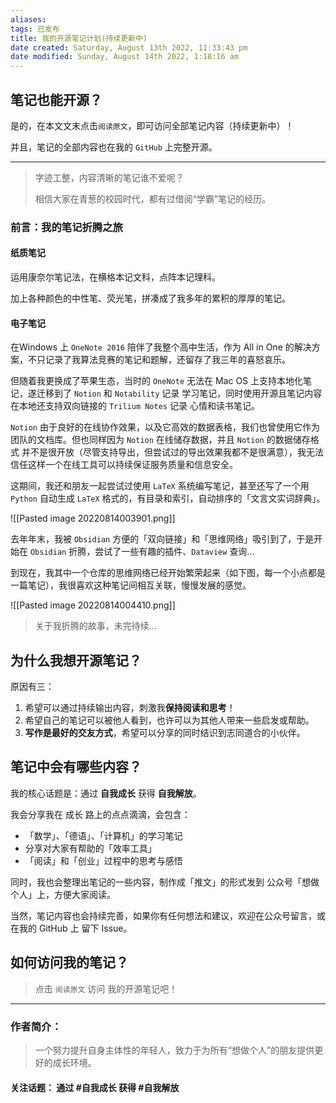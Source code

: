 ```yaml
---
aliases: 
tags: 已发布
title: 我的开源笔记计划(持续更新中)
date created: Saturday, August 13th 2022, 11:33:43 pm
date modified: Sunday, August 14th 2022, 1:18:16 am
---
```


## 笔记也能开源？

是的，在本文文末点击`阅读原文`，即可访问全部笔记内容（持续更新中）！

并且，笔记的全部内容也在我的 `GitHub` 上完整开源。

---

> 字迹工整，内容清晰的笔记谁不爱呢？
> 
> 相信大家在青葱的校园时代，都有过借阅“学霸”笔记的经历。

### 前言：我的笔记折腾之旅

#### 纸质笔记

运用康奈尔笔记法，在横格本记文科，点阵本记理科。

加上各种颜色的中性笔、荧光笔，拼凑成了我多年的累积的厚厚的笔记。

#### 电子笔记

在Windows 上 `OneNote 2016` 陪伴了我整个高中生活，作为 All in One 的解决方案，不只记录了我算法竞赛的笔记和题解，还留存了我三年的喜怒哀乐。

但随着我更换成了苹果生态，当时的 `OneNote` 无法在 Mac OS 上支持本地化笔记，遂迁移到了 `Notion` 和 `Notability` 记录 学习笔记，同时使用开源且笔记内容在本地还支持双向链接的 `Trilium Notes` 记录 心情和读书笔记。

`Notion` 由于良好的在线协作效果，以及它高效的数据表格，我们也曾使用它作为团队的文档库。但也同样因为 `Notion` 在线储存数据，并且 `Notion` 的数据储存格式 并不是很开放（尽管支持导出，但尝试过的导出效果我都不是很满意），我无法信任这样一个在线工具可以持续保证服务质量和信息安全。

这期间，我还和朋友一起尝试过使用 `LaTeX` 系统编写笔记，甚至还写了一个用 `Python` 自动生成 `LaTeX` 格式的，有目录和索引，自动排序的「文言文实词辞典」。

![[Pasted image 20220814003901.png]]

去年年末，我被 `Obsidian` 方便的「双向链接」和「思维网络」吸引到了，于是开始在 `Obsidian` 折腾，尝试了一些有趣的插件、`Dataview` 查询...

到现在，我其中一个仓库的思维网络已经开始繁荣起来（如下图，每一个小点都是一篇笔记），我很喜欢这种笔记间相互关联，慢慢发展的感觉。

![[Pasted image 20220814004410.png]]

> 关于我折腾的故事，未完待续...

## 为什么我想开源笔记？

原因有三：

1. 希望可以通过持续输出内容，刺激我**保持阅读和思考**！
2. 希望自己的笔记可以被他人看到，也许可以为其他人带来一些启发或帮助。
3. **写作是最好的交友方式**，希望可以分享的同时结识到志同道合的小伙伴。

## 笔记中会有哪些内容？

我的核心话题是：通过 **自我成长** 获得 **自我解放**。

我会分享我在 成长 路上的点点滴滴，会包含：
- 「数学」、「德语」、「计算机」的学习笔记
- 分享对大家有帮助的「效率工具」
- 「阅读」和「创业」过程中的思考与感悟

同时，我也会整理出笔记的一些内容，制作成「推文」的形式发到 公众号「想做个人」上，方便大家阅读。

当然，笔记内容也会持续完善，如果你有任何想法和建议，欢迎在公众号留言，或在我的 GitHub 上 留下 Issue。

## 如何访问我的笔记？

> 点击 `阅读原文` 访问 我的开源笔记吧！

---

### 作者简介：

> 一个努力提升自身主体性的年轻人，致力于为所有“想做个人”的朋友提供更好的成长环境。

#### 关注话题： 通过 #自我成长 获得 #自我解放 